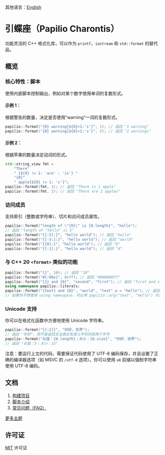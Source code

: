 其他语言：[English](README.md)
# 引蝶座（Papilio Charontis）
功能灵活的 C++ 格式化库，可以作为 `printf`，`iostream` 和 `std::format` 的替代品。

## 概览
### 核心特性：脚本
使用内嵌脚本控制输出，例如对某个数字使用单词的复数形式。

#### 示例 1：
根据警告的数量，决定是否使用“warning”一词的复数形式。
```c++
papilio::format("{0} warning{${0}>1:'s'}", 1); // 返回 "1 warning"
papilio::format("{0} warning{${0}>1:'s'}", 2); // 返回 "2 warnings"
```
#### 示例 2：
根据苹果的数量决定动词的形式。
```c++
std::string_view fmt =
    "There"
    " {${0} != 1: 'are' : 'is'} "
    "{0}"
    " apple{${0} != 1: 's'}";
papilio::format(fmt, 1); // 返回 "There is 1 apple"
papilio::format(fmt, 2); // 返回 "There are 2 apples"
```

### 访问成员
支持索引（整数或字符串）、切片和访问成员属性。
```c++
papilio::format("length of \"{0}\" is {0.length}", "hello");
// 返回 "length of "hello" is 5"
papilio::format("{[:5]:}", "hello world"); // 返回 "hello"
papilio::format("{[-5:]:}", "hello world"); // 返回 "world"
papilio::format("{[0]:}", "hello world"); // 返回 "h"
papilio::format("{[-1]:}", "hello world"); // 返回 "d"
```

### 与 C++ 20 `<format>` 类似的功能
```c++
papilio::format("{}", 10); // 返回 "10"
papilio::format("#{:08x}", 0xff); // 返回 "#000000ff"
papilio::format("{1} and {0}", "second", "first"); // 返回 "first and second"
using namespace papilio::literals;
papilio::format("{text} and {0}", "world", "text"_a = "hello"); // 返回 "hello and world"
// 如果你不想使用 using namespace，可以用 papilio::arg("text", "hello") 代替
```

### Unicode 支持
你可以在格式化函数中方便地使用 Unicode 字符串。
```c++
papilio::format("{[:2]}", "你好，世界");
// 返回 "你好"，而不是返回无法表达有意义字符的前两个字节
papilio::format("长度：{0.length}；大小：{0.size}", "你好，世界");
// 返回 "长度：5；大小：15"
```
注意：要运行上文的代码，需要保证代码使用了 UTF-8 编码保存，并且设置了正确的编译器选项（如 MSVC 的 `/utf-8` 选项）。你可以使用 `u8` 前缀以强制字符串使用 UTF-8 编码。

## 文档
1. [构建项目](doc/zh-CN/build.md)
2. [脚本介绍](doc/zh-CN/script.md)
3. [常见问题（FAQ）](doc/zh-CN/faq.md)

[更多主题](doc/zh-CN/contents.md)

## 许可证
[MIT](LICENSE) 许可证
